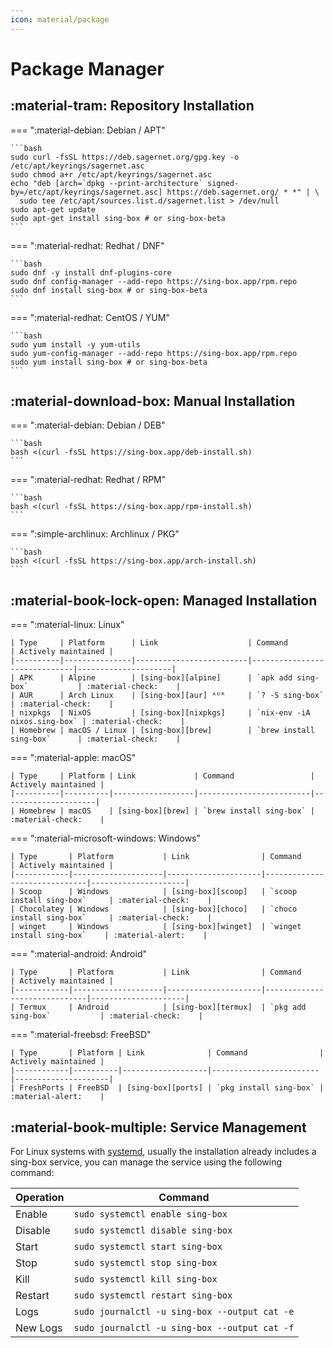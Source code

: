 ```yaml
---
icon: material/package
---
```


# Package Manager

## :material-tram: Repository Installation

=== ":material-debian: Debian / APT"

    ```bash
    sudo curl -fsSL https://deb.sagernet.org/gpg.key -o /etc/apt/keyrings/sagernet.asc
    sudo chmod a+r /etc/apt/keyrings/sagernet.asc
    echo "deb [arch=`dpkg --print-architecture` signed-by=/etc/apt/keyrings/sagernet.asc] https://deb.sagernet.org/ * *" | \
      sudo tee /etc/apt/sources.list.d/sagernet.list > /dev/null
    sudo apt-get update
    sudo apt-get install sing-box # or sing-box-beta
    ```

=== ":material-redhat: Redhat / DNF"

    ```bash
    sudo dnf -y install dnf-plugins-core
    sudo dnf config-manager --add-repo https://sing-box.app/rpm.repo
    sudo dnf install sing-box # or sing-box-beta
    ```

=== ":material-redhat: CentOS / YUM"

    ```bash
    sudo yum install -y yum-utils
    sudo yum-config-manager --add-repo https://sing-box.app/rpm.repo
    sudo yum install sing-box # or sing-box-beta
    ```

## :material-download-box: Manual Installation

=== ":material-debian: Debian / DEB"

    ```bash
    bash <(curl -fsSL https://sing-box.app/deb-install.sh)
    ```

=== ":material-redhat: Redhat / RPM"

    ```bash
    bash <(curl -fsSL https://sing-box.app/rpm-install.sh)
    ```

=== ":simple-archlinux: Archlinux / PKG"

    ```bash
    bash <(curl -fsSL https://sing-box.app/arch-install.sh)
    ```

## :material-book-lock-open: Managed Installation

=== ":material-linux: Linux"

    | Type     | Platform      | Link                    | Command                      | Actively maintained |
    |----------|---------------|-------------------------|------------------------------|---------------------|
    | APK      | Alpine        | [sing-box][alpine]      | `apk add sing-box`           | :material-check:    |
    | AUR      | Arch Linux    | [sing-box][aur] ᴬᵁᴿ     | `? -S sing-box`              | :material-check:    |
    | nixpkgs  | NixOS         | [sing-box][nixpkgs]     | `nix-env -iA nixos.sing-box` | :material-check:    |
    | Homebrew | macOS / Linux | [sing-box][brew]        | `brew install sing-box`      | :material-check:    |

=== ":material-apple: macOS"

    | Type     | Platform | Link             | Command                 | Actively maintained |
    |----------|----------|------------------|-------------------------|---------------------|
    | Homebrew | macOS    | [sing-box][brew] | `brew install sing-box` | :material-check:    |

=== ":material-microsoft-windows: Windows"

    | Type       | Platform           | Link                | Command                      | Actively maintained |
    |------------|--------------------|---------------------|------------------------------|---------------------|
    | Scoop      | Windows            | [sing-box][scoop]   | `scoop install sing-box`     | :material-check:    |
    | Chocolatey | Windows            | [sing-box][choco]   | `choco install sing-box`     | :material-check:    |
    | winget     | Windows            | [sing-box][winget]  | `winget install sing-box`    | :material-alert:    |

=== ":material-android: Android"

    | Type       | Platform           | Link                | Command                      | Actively maintained |
    |------------|--------------------|---------------------|------------------------------|---------------------|
    | Termux     | Android            | [sing-box][termux]  | `pkg add sing-box`           | :material-check:    |

=== ":material-freebsd: FreeBSD"

    | Type       | Platform | Link              | Command                | Actively maintained |
    |------------|----------|-------------------|------------------------|---------------------|
    | FreshPorts | FreeBSD  | [sing-box][ports] | `pkg install sing-box` | :material-alert:    |

## :material-book-multiple: Service Management

For Linux systems with [systemd][systemd], usually the installation already includes a sing-box service,
you can manage the service using the following command:

| Operation | Command                                       |
|-----------|-----------------------------------------------|
| Enable    | `sudo systemctl enable sing-box`              |
| Disable   | `sudo systemctl disable sing-box`             |
| Start     | `sudo systemctl start sing-box`               |
| Stop      | `sudo systemctl stop sing-box`                |
| Kill      | `sudo systemctl kill sing-box`                |
| Restart   | `sudo systemctl restart sing-box`             |
| Logs      | `sudo journalctl -u sing-box --output cat -e` |
| New Logs  | `sudo journalctl -u sing-box --output cat -f` |

[alpine]: https://pkgs.alpinelinux.org/packages?name=sing-box

[aur]: https://aur.archlinux.org/packages/sing-box

[nixpkgs]: https://github.com/NixOS/nixpkgs/blob/nixos-unstable/pkgs/tools/networking/sing-box/default.nix

[brew]: https://formulae.brew.sh/formula/sing-box

[openwrt]: https://github.com/openwrt/packages/tree/master/net/sing-box

[immortalwrt]: https://github.com/immortalwrt/packages/tree/master/net/sing-box

[choco]: https://chocolatey.org/packages/sing-box

[scoop]: https://github.com/ScoopInstaller/Main/blob/master/bucket/sing-box.json

[winget]: https://github.com/microsoft/winget-pkgs/tree/master/manifests/s/SagerNet/sing-box

[termux]: https://github.com/termux/termux-packages/tree/master/packages/sing-box

[ports]: https://www.freshports.org/net/sing-box

[systemd]: https://systemd.io/
